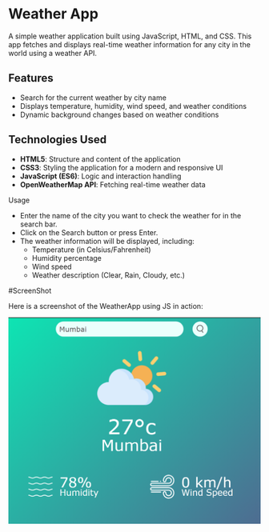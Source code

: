 # Weather App

A simple weather application built using JavaScript, HTML, and CSS. This app fetches and displays real-time weather information for any city in the world using a weather API.

## Features

- Search for the current weather by city name
- Displays temperature, humidity, wind speed, and weather conditions
- Dynamic background changes based on weather conditions

## Technologies Used

- **HTML5**: Structure and content of the application
- **CSS3**: Styling the application for a modern and responsive UI
- **JavaScript (ES6)**: Logic and interaction handling
- **OpenWeatherMap API**: Fetching real-time weather data

Usage
 - Enter the name of the city you want to check the weather for in the search bar.
 - Click on the Search button or press Enter.
 - The weather information will be displayed, including:
     - Temperature (in Celsius/Fahrenheit)
     - Humidity percentage
     - Wind speed
     - Weather description (Clear, Rain, Cloudy, etc.)
  
#ScreenShot

  Here is a screenshot of the WeatherApp using JS in action:

  ![WeatherApp using JS Screenshot](./images/Screenshot.png)
